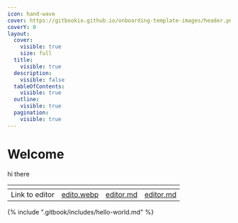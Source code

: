 ```yaml
---
icon: hand-wave
cover: https://gitbookio.github.io/onboarding-template-images/header.png
coverY: 0
layout:
  cover:
    visible: true
    size: full
  title:
    visible: true
  description:
    visible: false
  tableOfContents:
    visible: true
  outline:
    visible: true
  pagination:
    visible: true
---
```


# Welcome

hi there

<table data-view="cards"><thead><tr><th></th><th data-hidden data-card-cover data-type="files"></th><th data-hidden data-type="content-ref"></th><th data-hidden data-card-target data-type="content-ref"></th></tr></thead><tbody><tr><td>Link to editor</td><td><a href=".gitbook/assets/edito.webp">edito.webp</a></td><td><a href="basics/editor.md">editor.md</a></td><td><a href="basics/editor.md">editor.md</a></td></tr></tbody></table>

{% include ".gitbook/includes/hello-world.md" %}
